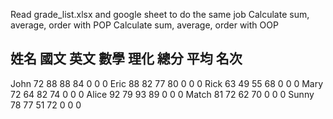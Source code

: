 Read grade_list.xlsx and google sheet to do the same job
Calculate sum, average, order with POP
Calculate sum, average, order with OOP

姓名    國文    英文    數學    理化    總分    平均    名次
------------------------------------------------------------
John    72      88      88      84      0       0       0
Eric    88      82      77      80      0       0       0
Rick    63      49      55      68      0       0       0
Mary    72      64      82      74      0       0       0
Alice   92      79      93      89      0       0       0
Match   81      72      62      70      0       0       0
Sunny   78      77      51      72      0       0       0